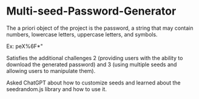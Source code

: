 # Multi-seed-Password-Generator

The a priori object of the project is  the password, a string that may contain numbers, lowercase letters, uppercase letters, and symbols. 



Ex: peX%6F*"



Satisfies the additional challenges 2 (providing users with the ability to download the generated password) and 3 (using multiple seeds and allowing users to manipulate them).



Asked ChatGPT about how to customize seeds and learned about the seedrandom.js library and how to use it.
